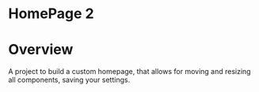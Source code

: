 # HomePage 2

# Overview

A project to build a custom homepage, that allows for moving and resizing all components, saving your settings.
